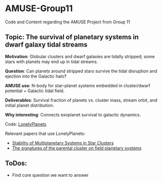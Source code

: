 # AMUSE-Group11
Code and Content regarding the AMUSE Project from Group 11

## Topic: The survival of planetary systems in dwarf galaxy tidal streams
**Motivation**: Globular clusters and dwarf galaxies are tidally stripped; some stars with planets may end up in tidal streams.

**Question**: Can planets around stripped stars survive the tidal disruption and ejection into the Galactic halo?

**AMUSE use**: N-body for star–planet systems embedded in cluster/dwarf potential + Galactic tidal field.

**Deliverables**: Survival fraction of planets vs. cluster mass, stream orbit, and initial planet distribution.

**Why interesting**: Connects exoplanet survival to galactic dynamics.

Code: [LonelyPlanets](https://github.com/spzwart/LonelyPlanets)

Relevant papers that use LonelyPlanets:
- [Stability of Multiplanetary Systems in Star Clusters](https://arxiv.org/pdf/1706.03789)
- [The signatures of the parental cluster on field planetary
systems](https://arxiv.org/pdf/1711.01274)

## ToDos:
- Find core question we want to answer
